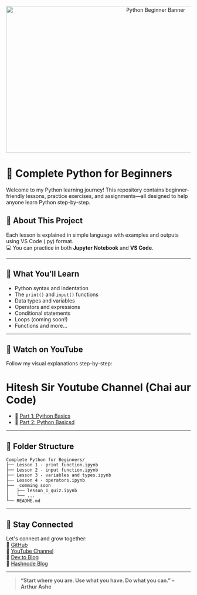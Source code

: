 <div align="center">
  <img src="https://raw.githubusercontent.com/Syed-Moinuddin2025/SQL-Python-Learning-Journey/main/python_basics/Image/Py123.png" alt="Python Beginner Banner" width="800" height="400">
</div>

# 🐍 Complete Python for Beginners

Welcome to my Python learning journey! This repository contains beginner-friendly lessons, practice exercises, and assignments—all designed to help anyone learn Python step-by-step.

## 📘 About This Project

Each lesson is explained in simple language with examples and outputs using VS Code (.py) format.  
💻 You can practice in both **Jupyter Notebook** and **VS Code**.

---

## 🎯 What You’ll Learn

- Python syntax and indentation  
- The `print()` and `input()` functions  
- Data types and variables  
- Operators and expressions  
- Conditional statements  
- Loops (coming soon!)  
- Functions and more...
---

## 🎥 Watch on YouTube 

Follow my visual explanations step-by-step:

# Hitesh Sir Youtube Channel  (Chai aur Code)
- 🔗 [Part 1: Python Basics](https://youtu.be/v9bOWjwdTlg?si=E1wP2YOkY7ir3fzi)
- 🔗 [Part 2: Python Basicsd](https://youtu.be/Cri8__uGk-g?si=aQJlPLS7PQH7dJoG)

---

## 📂 Folder Structure

```
Complete Python for Beginners/
├── Lesson 1 - print function.ipynb
├── Lesson 2 - input function.ipynb
├── Lesson 3 - variables and types.ipynb
├── Lesson 4 - operators.ipynb
├──  comming soon
│   ├── lesson_1_quiz.ipynb
│   └── ...
└── README.md
```

---

## 🙌 Stay Connected

Let's connect and grow together:  
🔗 [GitHub](https://github.com/Syed-Moinuddin2025)  
🔗 [YouTube Channel](https://www.youtube.com/@Learn_More-and-Earn_More-Syed)  
🔗 [Dev.to Blog](https://dev.to/syed_moin)  
🔗 [Hashnode Blog](https://syedmoin.hashnode.dev/)

---

> **“Start where you are. Use what you have. Do what you can.” – Arthur Ashe**
